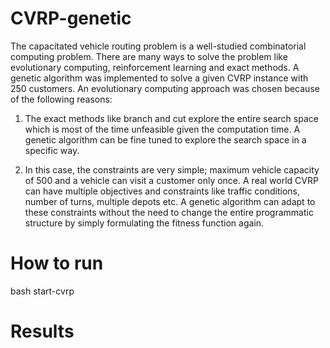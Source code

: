 # CVRP-genetic
The capacitated vehicle routing problem is a well-studied combinatorial computing problem. There are many ways to solve the problem like evolutionary computing, reinforcement learning and exact methods. A genetic algorithm was implemented to solve a given CVRP instance with 250 customers. An evolutionary computing approach was chosen because of the following reasons: 

1. The exact methods like branch and cut explore the entire search space which is most of the time unfeasible given the computation time. A genetic algorithm can be fine tuned to explore the search space in a specific way.  

2. In this case, the constraints are very simple; maximum vehicle capacity of 500 and a vehicle can visit a customer only once. A real world CVRP can have multiple objectives and constraints like traffic conditions, number of turns, multiple depots etc. A genetic algorithm can adapt to these constraints without the need to change the entire programmatic structure by simply formulating the fitness function again.

# How to run
bash start-cvrp

# Results
